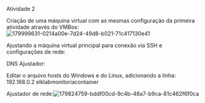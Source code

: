 Atividade 2

Criação de uma máquina virtual com as mesmas configuraçào da primeira atividade através do VMBox:![179999631-0214a00e-7d24-49d8-b021-71c417130e41](https://user-images.githubusercontent.com/109623573/180073966-bc539089-2d69-4d9e-b7b4-8962e44ff632.png)

Ajustando a máquina virtual principal para conexão via SSH e configurações de rede:

DNS Ajustador:

Editar o arquivo hosts do Windows e do Linux, adicionando a linha: 192.168.0.2 elklabmonitoriacontainer

Ajustador de rede:![179824759-bddf00cd-9c4b-48a7-b9ca-81c462f6f0ca](https://user-images.githubusercontent.com/109623573/180074406-a7f0d192-1dd6-4f90-8abf-7ba1e78e1d84.png)
